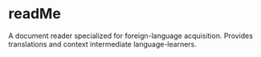 # readMe
A document reader specialized for foreign-language acquisition. Provides translations and context intermediate language-learners.
